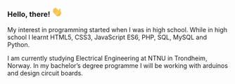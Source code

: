### Hello, there! <img src="https://raw.githubusercontent.com/MiguelRAvila/MiguelRAvila/master/img/profile/wave.gif" width="24px">

My interest in programming started when I was in high school.
While in high school I learnt HTML5, CSS3, JavaScript ES6, PHP, SQL, MySQL and Python.

I am currently studying Electrical Engineering at NTNU in Trondheim, Norway.
In my bachelor’s degree programme I will be working with arduinos and design circuit boards.
